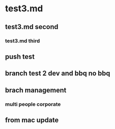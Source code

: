 # test3.md
## test3.md second
### test3.md third
## push test
## branch test 2 dev and bbq no bbq
## brach management
### multi people corporate
## from mac update
